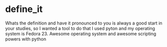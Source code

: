 # define_it
Whats the definition and have it pronounced to you is always a good start in your studies, so I wanted a tool to do that
I used pyton and my operating system is Fedora 23.  Awesome operating system and awesome scripting powers with python
